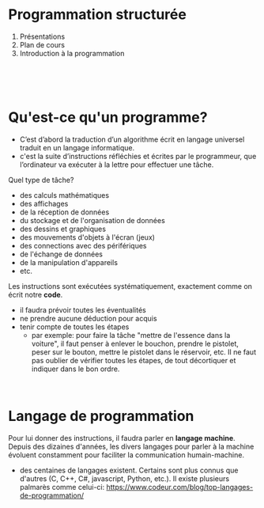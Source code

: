 # Programmation structurée

1. Présentations
2. Plan de cours
3. Introduction à la programmation

<br>
<br>
<br>

# Qu'est-ce qu'un programme?
- C’est d’abord la traduction d’un algorithme écrit en langage universel traduit en un langage informatique.
- c'est la suite d’instructions réfléchies et écrites par le programmeur, que l’ordinateur va exécuter à la lettre pour effectuer une tâche.


Quel type de tâche?
- des calculs mathématiques
- des affichages
- de la réception de données
- du stockage et de l'organisation de données
- des dessins et graphiques
- des mouvements d'objets à l'écran (jeux)
- des connections avec des périfériques
- de l'échange de données
- de la manipulation d'appareils
- etc.

Les instructions sont exécutées systématiquement, exactement comme on écrit notre **code**.
- il faudra prévoir toutes les éventualités
- ne prendre aucune déduction pour acquis
- tenir compte de toutes les étapes 
   - par exemple: pour faire la tâche "mettre de l'essence dans la voiture", il faut penser à enlever le bouchon, prendre le pistolet, peser sur le bouton, mettre le pistolet dans le réservoir, etc. Il ne faut pas oublier de vérifier toutes les étapes, de tout décortiquer et indiquer dans le bon ordre.
   
<br>

# Langage de programmation

Pour lui donner des instructions, il faudra parler en **langage machine**. Depuis des dizaines d'années, les divers langages pour parler à la machine évoluent constamment pour faciliter la communication humain-machine.

- des centaines de langages existent. Certains sont plus connus que d'autres (C, C++, C#, javascript, Python, etc.). Il existe plusieurs palmarès comme celui-ci: https://www.codeur.com/blog/top-langages-de-programmation/
